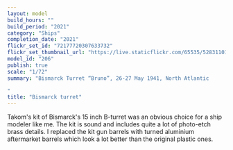 ```yaml
---
layout: model
build_hours: ""
build_period: "2021"
category: "Ships"
completion_date: "2021"
flickr_set_id: "72177720307633732"
flickr_set_thumbnail_url: "https://live.staticflickr.com/65535/52831101465_270c2e10ed_m.jpg"
model_id: "206"
publish: true
scale: "1/72"
summary: "Bismarck Turret “Bruno”, 26-27 May 1941, North Atlantic  

"
title: "Bismarck turret"
---
```


Takom's kit of Bismarck's 15 inch B-turret was an obvious choice for a ship modeler like me. The kit is sound and includes quite a lot of photo-etch brass details. I replaced the kit gun barrels with turned aluminium aftermarket barrels which look a lot better than the original plastic ones.
